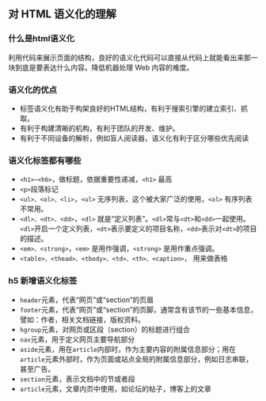 ## 对 HTML 语义化的理解
### 什么是html语义化
利用代码来展示页面的结构，良好的语义化代码可以直接从代码上就能看出来那一块到底是要表达什么内容。降低机器处理 Web 内容的难度。
### 语义化的优点
- 标签语义化有助于构架良好的HTML结构，有利于搜索引擎的建立索引、抓取。
- 有利于构建清晰的机构，有利于团队的开发、维护。
- 有利于不同设备的解析，例如盲人阅读器，语义化有利于区分哪些优先阅读
### 语义化标签都有哪些
- `<h1>~<h6>`，做标题，依据重要性递减，`<h1>` 最高
- `<p>`段落标记
- `<ul>、<ol>、<li>`，`<ul>` 无序列表，这个被大家广泛的使用，`<ol>` 有序列表不常用。
- `<dl>、<dt>、<dd>`，`<dl>` 就是“定义列表”。`<dl>`常与`<dt>`和`<dd>`一起使用。`<dl>`开启一个定义列表，`<dt>`表示要定义的项目名称，`<dd>`表示对`<dt>`的项目的描述。
- `<em>、<strong>`，`<em>` 是用作强调，`<strong>` 是用作重点强调。
- `<table>、<thead>、<tbody>、<td>、<th>、<caption>`， 用来做表格
### h5 新增语义化标签
- `header`元素，代表“网页”或“section”的页眉
- `footer`元素，代表“网页”或“section”的页脚，通常含有该节的一些基本信息，譬如：作者，相关文档链接，版权资料。
- `hgroup`元素，对网页或区段（section）的标题进行组合
- `nav`元素，用于定义网页主要导航部分
- `aside`元素，用在`article`内部时，作为主要内容的附属信息部分；用在`article`元素外部时，作为页面或站点全局的附属信息部分，例如日志串联，甚至广告。
- `section`元素，表示文档中的节或者段
- `article`元素，文章内页中使用，如论坛的帖子，博客上的文章

